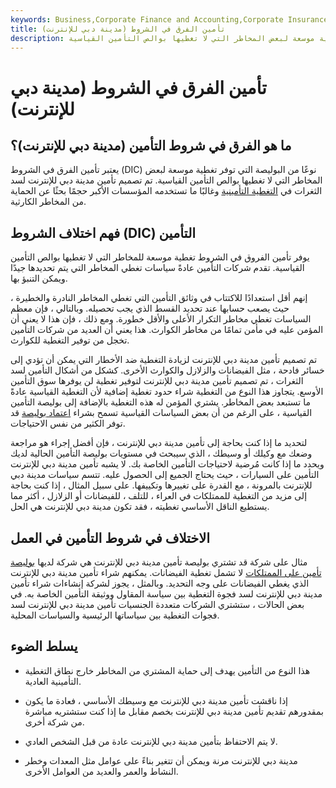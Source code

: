 ```yaml
---
keywords: Business,Corporate Finance and Accounting,Corporate Insurance
title: تأمين الفرق في الشروط (مدينة دبي للإنترنت)
description: يوفر تأمين الفروق في الشروط تغطية موسعة لبعض المخاطر التي لا تغطيها بوالص التأمين القياسية.
---
```


# تأمين الفرق في الشروط (مدينة دبي للإنترنت)
## ما هو الفرق في شروط التأمين (مدينة دبي للإنترنت)؟

يعتبر تأمين الفرق في الشروط (DIC) نوعًا من البوليصة التي توفر تغطية موسعة لبعض المخاطر التي لا تغطيها بوالص التأمين القياسية. تم تصميم تأمين مدينة دبي للإنترنت لسد الثغرات في [التغطية التأمينية](/insurance-coverage) وغالبًا ما تستخدمه المؤسسات الأكبر حجمًا بحثًا عن الحماية من المخاطر الكارثية.

## فهم اختلاف الشروط (DIC) التأمين

يوفر تأمين الفروق في الشروط تغطية موسعة للمخاطر التي لا تغطيها بوالص التأمين القياسية. تقدم شركات التأمين عادةً سياسات تغطي المخاطر التي يتم تحديدها جيدًا ويمكن التنبؤ بها.

إنهم أقل استعدادًا للاكتتاب في وثائق التأمين التي تغطي المخاطر النادرة والخطيرة ، حيث يصعب حسابها عند تحديد القسط الذي يجب تحصيله. وبالتالي ، فإن معظم السياسات تغطي مخاطر التكرار الأعلى والأقل خطورة. ومع ذلك ، فإن هذا لا يعني أن المؤمن عليه في مأمن تمامًا من مخاطر الكوارث. هذا يعني أن العديد من شركات التأمين تخجل من توفير التغطية للكوارث.

تم تصميم تأمين مدينة دبي للإنترنت لزيادة التغطية ضد الأخطار التي يمكن أن تؤدي إلى خسائر فادحة ، مثل الفيضانات والزلازل والكوارث الأخرى. كشكل من أشكال التأمين لسد الثغرات ، تم تصميم تأمين مدينة دبي للإنترنت لتوفير تغطية لن يوفرها سوق التأمين الأوسع. يتجاوز هذا النوع من التغطية شراء حدود تغطية إضافية لأن التغطية القياسية عادةً ما تستبعد بعض المخاطر. يشتري المؤمن له هذه التغطية بالإضافة إلى بوليصة التأمين القياسية ، على الرغم من أن بعض السياسات القياسية تسمح بشراء [اعتماد بوليصة](/endorsement) قد توفر الكثير من نفس الاحتياجات.

لتحديد ما إذا كنت بحاجة إلى تأمين مدينة دبي للإنترنت ، فإن أفضل إجراء هو مراجعة وضعك مع وكيلك أو وسيطك ، الذي سيبحث في مستويات بوليصة التأمين الحالية لديك ويحدد ما إذا كانت مُرضية لاحتياجات التأمين الخاصة بك. لا يشبه تأمين مدينة دبي للإنترنت التأمين على السيارات ، حيث يحتاج الجميع إلى الحصول عليه. تتسم سياسات مدينة دبي للإنترنت بالمرونة ، مع القدرة على تغييرها وتكييفها. على سبيل المثال ، إذا كنت بحاجة إلى مزيد من التغطية للممتلكات في العراء ، للتلف ، للفيضانات أو الزلازل ، أكثر مما يستطيع الناقل الأساسي تغطيته ، فقد تكون مدينة دبي للإنترنت هي الحل.

## الاختلاف في شروط التأمين في العمل

مثال على شركة قد تشتري بوليصة تأمين مدينة دبي للإنترنت هي شركة لديها [بوليصة تأمين على الممتلكات](/property-insurance) لا تشمل تغطية الفيضانات. يمكنهم شراء تأمين مدينة دبي للإنترنت الذي يغطي الفيضانات على وجه التحديد. وبالمثل ، يجوز لشركة إنشاءات شراء تأمين مدينة دبي للإنترنت لسد فجوة التغطية بين سياسة المقاول ووثيقة التأمين الخاصة به. في بعض الحالات ، ستشتري الشركات متعددة الجنسيات تأمين مدينة دبي للإنترنت لسد فجوات التغطية بين سياساتها الرئيسية والسياسات المحلية.

## يسلط الضوء

- هذا النوع من التأمين يهدف إلى حماية المشتري من المخاطر خارج نطاق التغطية التأمينية العادية.

- إذا ناقشت تأمين مدينة دبي للإنترنت مع وسيطك الأساسي ، فعادة ما يكون بمقدورهم تقديم تأمين مدينة دبي للإنترنت بخصم مقابل ما إذا كنت ستشتريه مباشرة من شركة أخرى.

- لا يتم الاحتفاظ بتأمين مدينة دبي للإنترنت عادة من قبل الشخص العادي.

- مدينة دبي للإنترنت مرنة ويمكن أن تتغير بناءً على عوامل مثل المعدات وخطر النشاط والعمر والعديد من العوامل الأخرى.

